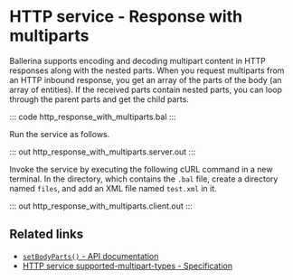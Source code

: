 # HTTP service - Response with multiparts

Ballerina supports encoding and decoding multipart content in HTTP responses along with the nested parts. When you request multiparts from an HTTP inbound response, you get an array of the parts of the body (an array of entities). If the received parts contain nested parts, you can loop through the parent parts and get the child parts.

::: code http_response_with_multiparts.bal :::

Run the service as follows.

::: out http_response_with_multiparts.server.out :::

Invoke the service by executing the following cURL command in a new terminal.
In the directory, which contains the `.bal` file, create a directory named `files`, and add an XML file named `test.xml` in it.

::: out http_response_with_multiparts.client.out :::

## Related links
- [`setBodyParts()` - API documentation](https://lib.ballerina.io/ballerina/mime/latest/classes/Entity#setBodyParts)
- [HTTP service supported-multipart-types - Specification](/spec/mime/#3-supported-multipart-types)
